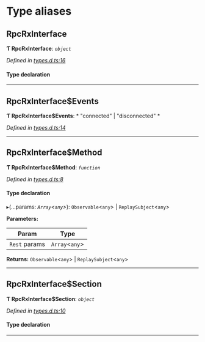 

# Type aliases

<a id="rpcrxinterface"></a>

##  RpcRxInterface

**Ƭ RpcRxInterface**: *`object`*

*Defined in [types.d.ts:16](https://github.com/polkadot-js/api/blob/f5948fe/packages/rpc-rx/src/types.d.ts#L16)*

#### Type declaration

___
<a id="rpcrxinterface_events"></a>

##  RpcRxInterface$Events

**Ƭ RpcRxInterface$Events**: * "connected" &#124; "disconnected"
*

*Defined in [types.d.ts:14](https://github.com/polkadot-js/api/blob/f5948fe/packages/rpc-rx/src/types.d.ts#L14)*

___
<a id="rpcrxinterface_method"></a>

##  RpcRxInterface$Method

**Ƭ RpcRxInterface$Method**: *`function`*

*Defined in [types.d.ts:8](https://github.com/polkadot-js/api/blob/f5948fe/packages/rpc-rx/src/types.d.ts#L8)*

#### Type declaration
▸(...params: *`Array`<`any`>*):  `Observable`<`any`> &#124; `ReplaySubject`<`any`>

**Parameters:**

| Param | Type |
| ------ | ------ |
| `Rest` params | `Array`<`any`> |

**Returns:**  `Observable`<`any`> &#124; `ReplaySubject`<`any`>

___
<a id="rpcrxinterface_section"></a>

##  RpcRxInterface$Section

**Ƭ RpcRxInterface$Section**: *`object`*

*Defined in [types.d.ts:10](https://github.com/polkadot-js/api/blob/f5948fe/packages/rpc-rx/src/types.d.ts#L10)*

#### Type declaration

[index: `string`]: [RpcRxInterface$Method](_types_d_.md#rpcrxinterface_method)

___

